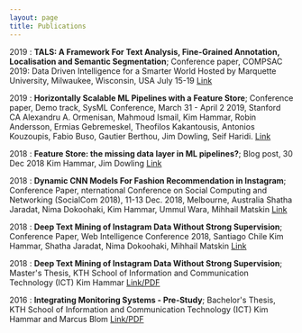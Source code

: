 ```yaml
---
layout: page
title: Publications
---
```


2019
:   **TALS: A Framework For Text Analysis, Fine-Grained Annotation, Localisation and Semantic Segmentation**; Conference paper, COMPSAC 2019: Data Driven Intelligence for a Smarter World Hosted by Marquette University, Milwaukee, Wisconsin, USA July 15-19
	[Link](https://ieeexplore.ieee.org/document/8754470)

2019
:   **Horizontally Scalable ML Pipelines with a Feature Store**; Conference paper, Demo track, SysML Conference, March 31 - April 2 2019, Stanford CA
    Alexandru A. Ormenisan, Mahmoud Ismail, Kim Hammar, Robin Andersson, Ermias Gebremeskel, Theofilos Kakantousis, Antonios Kouzoupis, Fabio Buso, Gautier Berthou, Jim Dowling, Seif Haridi.
	[Link](https://www.sysml.cc/doc/2019/demo_7.pdf)

2018
:   **Feature Store: the missing data layer in ML pipelines?**; Blog post, 30 Dec 2018
	Kim Hammar, Jim Dowling
	[Link](https://www.logicalclocks.com/blog/feature-store-the-missing-data-layer-in-ml-pipelines)

2018
:   **Dynamic CNN Models For Fashion Recommendation in Instagram**; Conference Paper, nternational Conference on Social Computing and Networking (SocialCom 2018), 11-13 Dec. 2018, Melbourne, Australia
	Shatha Jaradat, Nima Dokoohaki, Kim Hammar, Ummul Wara, Mihhail Matskin
	[Link](http://kth.diva-portal.org/smash/record.jsf?pid=diva2%3A1319767&dswid=2781)

2018
:   **Deep Text Mining of Instagram Data Without Strong Supervision**; Conference Paper, Web Intelligence Conference 2018, Santiago Chile
    Kim Hammar, Shatha Jaradat, Nima Dokoohaki, Mihhail Matskin
	[Link](https://ieeexplore.ieee.org/document/8609589)

2018
:   **Deep Text Mining of Instagram Data Without Strong Supervision**; Master's Thesis, KTH School of Information and Communication Technology (ICT)
	Kim Hammar
	[Link/PDF](http://kth.diva-portal.org/smash/record.jsf?aq2=%5B%5B%5D%5D&c=15&af=%5B%5D&searchType=LIST_LATEST&sortOrder2=title_sort_asc&query=&language=sv&pid=diva2%3A1222945&aq=%5B%5B%5D%5D&sf=all&aqe=%5B%5D&sortOrder=author_sort_asc&onlyFullText=false&noOfRows=50&dswid=-989)

2016
:   **Integrating Monitoring Systems - Pre-Study**; Bachelor's Thesis, KTH School of Information and Communication Technology (ICT)
	Kim Hammar and Marcus Blom
	[Link/PDF](http://kth.diva-portal.org/smash/record.jsf?pid=diva2%3A955069&dswid=7067)
